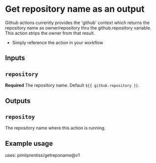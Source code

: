 # Get repository name as an output
Github actions currently provides the 'github' context which returns the repository name as owner/repository thru the github.repository variable. This action strips the owner from that result.

* Simply reference the action in your workflow


## Inputs

## `repository`

**Required** The repository name. Default `${{ github.repository }}`.

## Outputs

## `repositoy`

The repository name where this action is running.

## Example usage

uses: pimliprentiss/getreponame@v1
